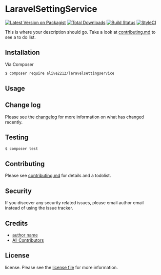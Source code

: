 # LaravelSettingService

[![Latest Version on Packagist][ico-version]][link-packagist]
[![Total Downloads][ico-downloads]][link-downloads]
[![Build Status][ico-travis]][link-travis]
[![StyleCI][ico-styleci]][link-styleci]

This is where your description should go. Take a look at [contributing.md](contributing.md) to see a to do list.

## Installation

Via Composer

``` bash
$ composer require alive2212/laravelsettingservice
```

## Usage

## Change log

Please see the [changelog](changelog.md) for more information on what has changed recently.

## Testing

``` bash
$ composer test
```

## Contributing

Please see [contributing.md](contributing.md) for details and a todolist.

## Security

If you discover any security related issues, please email author email instead of using the issue tracker.

## Credits

- [author name][link-author]
- [All Contributors][link-contributors]

## License

license. Please see the [license file](license.md) for more information.

[ico-version]: https://img.shields.io/packagist/v/alive2212/laravelsettingservice.svg?style=flat-square
[ico-downloads]: https://img.shields.io/packagist/dt/alive2212/laravelsettingservice.svg?style=flat-square
[ico-travis]: https://img.shields.io/travis/alive2212/laravelsettingservice/master.svg?style=flat-square
[ico-styleci]: https://styleci.io/repos/12345678/shield

[link-packagist]: https://packagist.org/packages/alive2212/laravelsettingservice
[link-downloads]: https://packagist.org/packages/alive2212/laravelsettingservice
[link-travis]: https://travis-ci.org/alive2212/laravelsettingservice
[link-styleci]: https://styleci.io/repos/12345678
[link-author]: https://github.com/alive2212
[link-contributors]: ../../contributors]